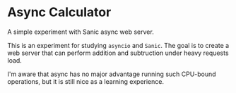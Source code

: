 # Async Calculator
A simple experiment with Sanic async web server.

This is an experiment for studying `asyncio` and `Sanic`.
The goal is to create a web server that can perform addition and subtruction under heavy requests load.

I'm aware that async has no major advantage running such CPU-bound operations, but it is still nice as a learning experience.
